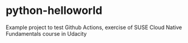 # python-helloworld
Example project to test Github Actions, exercise of SUSE Cloud Native Fundamentals course in Udacity
